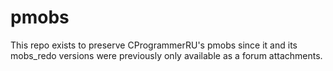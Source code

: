 # pmobs
This repo exists to preserve CProgrammerRU's pmobs since it and its mobs_redo versions were previously only available as a forum attachments.

